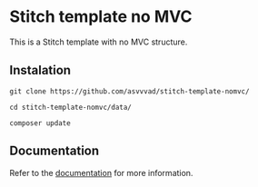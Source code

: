 # Stitch template no MVC
This is a Stitch template with no MVC structure.

## Instalation

`git clone https://github.com/asvvvad/stitch-template-nomvc/`

`cd stitch-template-nomvc/data/`

`composer update` 

## Documentation
Refer to the [documentation](#docs) for more information.